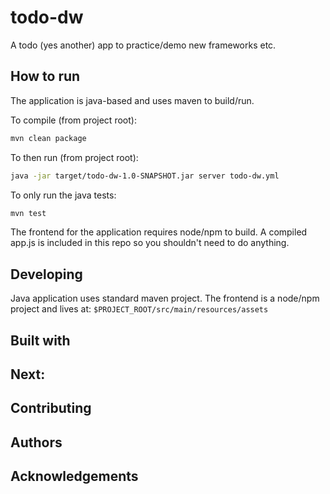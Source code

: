# todo-dw

A todo (yes another) app to practice/demo new frameworks etc.

## How to run

The application is java-based and uses maven to build/run.

To compile (from project root):
```bash
mvn clean package
```
To then run (from project root):
```bash
java -jar target/todo-dw-1.0-SNAPSHOT.jar server todo-dw.yml
```
To only run the java tests:
```bash
mvn test
```
The frontend for the application requires node/npm to build. 
A compiled app.js is included in this repo so you shouldn't need to do anything.

## Developing
Java application uses standard maven project.
The frontend is a node/npm project and lives at:
`$PROJECT_ROOT/src/main/resources/assets`

## Built with

## Next:

## Contributing

## Authors

## Acknowledgements